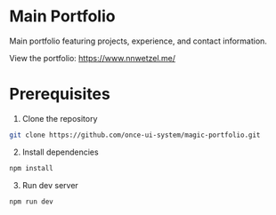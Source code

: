 # Main Portfolio

Main portfolio featuring projects, experience, and contact information.

View the portfolio: https://www.nnwetzel.me/

# Prerequisites
1. Clone the repository
```bash
git clone https://github.com/once-ui-system/magic-portfolio.git
```
2. Install dependencies

```bash
npm install
```

3. Run dev server
```bash
npm run dev
```
